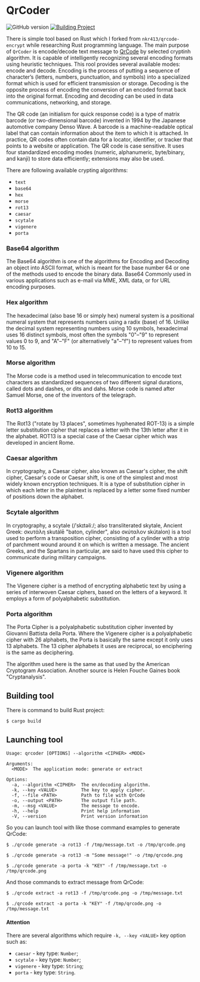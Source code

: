 # QrCoder

![GitHub version](https://img.shields.io/badge/version-v0.1.2-green?style=plastic&labelColor=dark)
[![Building Project](https://github.com/breadrock1/QrCoder/actions/workflows/build-project-action.yml/badge.svg?branch=master)](https://github.com/breadrock1/QrCoder/actions/workflows/build-project-action.yml)

There is simple tool based on Rust which I forked from `nkr413/qrcode-encrypt` while researching Rust programming language. The main purpose of `QrCoder` is encode/decode text message to [QrCode](https://en.wikipedia.org/wiki/QR_code) by selected cryptinh algorithm. It is capable of intelligently recognizing several encoding formats using heuristic techniques. This rool provides several available modes: encode and decode. Encoding is the process of putting a sequence of character’s (letters, numbers, punctuation, and symbols) into a specialized format which is used for efficient transmission or storage. Decoding is the opposite process of encoding the conversion of an encoded format back into the original format. Encoding and decoding can be used in data communications, networking, and storage.

The QR code (an initialism for quick response code) is a type of matrix barcode (or two-dimensional barcode) invented in 1994 by the Japanese automotive company Denso Wave. A barcode is a machine-readable optical label that can contain information about the item to which it is attached. In practice, QR codes often contain data for a locator, identifier, or tracker that points to a website or application. The QR code is case sensitive. It uses four standardized encoding modes (numeric, alphanumeric, byte/binary, and kanji) to store data efficiently; extensions may also be used.

There are following available crypting algorithms:
 - `text`
 - `base64`
 - `hex`
 - `morse`
 - `rot13`
 - `caesar`
 - `scytale`
 - `vigenere`
 - `porta`
 
### Base64 algorithm

The Base64 algorithm is one of the algorithms for Encoding and Decoding an object into ASCII format, which is meant for the base number 64 or one of the methods used to encode the binary data. Base64 Commonly used in various applications such as e-mail via MME, XML data, or for URL encoding purposes. 
 
### Hex algorithm

The hexadecimal (also base 16 or simply hex) numeral system is a positional numeral system that represents numbers using a radix (base) of 16. Unlike the decimal system representing numbers using 10 symbols, hexadecimal uses 16 distinct symbols, most often the symbols "0"–"9" to represent values 0 to 9, and "A"–"F" (or alternatively "a"–"f") to represent values from 10 to 15.

### Morse algorithm

The Morse code is a method used in telecommunication to encode text characters as standardized sequences of two different signal durations, called dots and dashes, or dits and dahs. Morse code is named after Samuel Morse, one of the inventors of the telegraph. 

### Rot13 algorithm

The Rot13 ("rotate by 13 places", sometimes hyphenated ROT-13) is a simple letter substitution cipher that replaces a letter with the 13th letter after it in the alphabet. ROT13 is a special case of the Caesar cipher which was developed in ancient Rome.

### Caesar algorithm

In cryptography, a Caesar cipher, also known as Caesar's cipher, the shift cipher, Caesar's code or Caesar shift, is one of the simplest and most widely known encryption techniques. It is a type of substitution cipher in which each letter in the plaintext is replaced by a letter some fixed number of positions down the alphabet.

### Scytale algorithm 

In cryptography, a scytale (/ˈskɪtəliː/; also transliterated skytale, Ancient Greek: σκυτάλη skutálē "baton, cylinder", also σκύταλον skútalon) is a tool used to perform a transposition cipher, consisting of a cylinder with a strip of parchment wound around it on which is written a message. The ancient Greeks, and the Spartans in particular, are said to have used this cipher to communicate during military campaigns.

### Vigenere algorithm

The Vigenere cipher is a method of encrypting alphabetic text by using a series of interwoven Caesar ciphers, based on the letters of a keyword. It employs a form of polyalphabetic substitution.
 
### Porta algorithm

The Porta Cipher is a polyalphabetic substitution cipher invented by Giovanni Battista della Porta. Where the Vigenere cipher is a polyalphabetic cipher with 26 alphabets, the Porta is basically the same except it only uses 13 alphabets. The 13 cipher alphabets it uses are reciprocal, so enciphering is the same as deciphering.

The algorithm used here is the same as that used by the American Cryptogram Association. Another source is Helen Fouche Gaines book "Cryptanalysis".



## Building tool

There is command to build Rust project:

```shell
$ cargo build 
```
## Launching tool

```shell
Usage: qrcoder [OPTIONS] --algorithm <CIPHER> <MODE>

Arguments:
  <MODE>  The application mode: generate or extract

Options:
  -a, --algorithm <CIPHER>  The en/decoding algorithm.
  -k, --key <VALUE>         The key to apply cipher.
  -f, --file <PATH>         Path to file with QrCode
  -o, --output <PATH>       The output file path.
  -m, --msg <VALUE>         The message to encode.
  -h, --help                Print help information
  -V, --version             Print version information
```

So you can launch tool with like those command examples to generate QrCode:

```shell
$ ./qrcode generate -a rot13 -f /tmp/message.txt -o /tmp/qrcode.png
```

```shell
$ ./qrcode generate -a rot13 -m "Some message!" -o /tmp/qrcode.png
```

```shell
$ ./qrcode generate -a porta -k "KEY" -f /tmp/message.txt -o /tmp/qrcode.png
```

And those commands to extract message from QrCode:

```shell
$ ./qrcode extract -a rot13 -f /tmp/qrcode.png -o /tmp/message.txt
```

```shell
$ ./qrcode extract -a porta -k "KEY" -f /tmp/qrcode.png -o /tmp/message.txt
```

#### Attention

There are several algorithms which require `-k, --key <VALUE>` key option such as:

 - `caesar`     - key type: `Number`;
 - `scytale`    - key type: `Number`;
 - `vigenere`   - key type: `String`;
 - `porta`      - key type: `String`.
